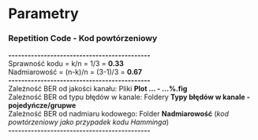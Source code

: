 # Parametry
### Repetition Code - Kod powtórzeniowy
**--------------------------------------------**<br>
Sprawność kodu = k/n = 1/3 = **0.33** <br>
Nadmiarowość = (n-k)/n = (3-1)/3 = **0.67** <br>
**--------------------------------------------**<br>
Zależność BER od jakości kanału: Pliki **Plot ... - ...%.fig** <br>
Zależność BER od typu błędów w kanale: Foldery **Typy błędów w kanale - pojedyńcze/grupwe**<br>
Zależność BER od nadmiaru kodowego: Folder **Nadmiarowość** (*kod powtórzeniowy jako przypadek kodu Hamminga*)<br>
**--------------------------------------------**<br>
